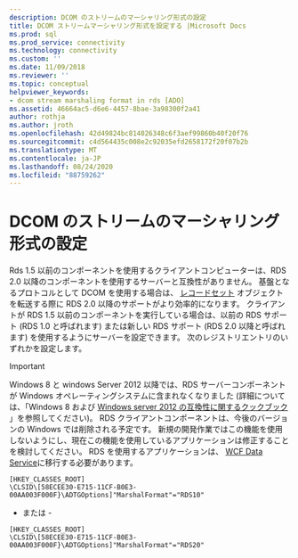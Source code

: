 ```yaml
---
description: DCOM のストリームのマーシャリング形式の設定
title: DCOM ストリームマーシャリング形式を設定する |Microsoft Docs
ms.prod: sql
ms.prod_service: connectivity
ms.technology: connectivity
ms.custom: ''
ms.date: 11/09/2018
ms.reviewer: ''
ms.topic: conceptual
helpviewer_keywords:
- dcom stream marshaling format in rds [ADO]
ms.assetid: 46664ac5-d6e6-4457-8bae-3a98300f2a41
author: rothja
ms.author: jroth
ms.openlocfilehash: 42d49824bc814026348c6f3aef99860b40f20f76
ms.sourcegitcommit: c4d564435c008e2c92035efd2658172f20f07b2b
ms.translationtype: MT
ms.contentlocale: ja-JP
ms.lasthandoff: 08/24/2020
ms.locfileid: "88759262"
---
```

# <a name="setting-dcom-stream-marshaling-format"></a>DCOM のストリームのマーシャリング形式の設定
Rds 1.5 以前のコンポーネントを使用するクライアントコンピューターは、RDS 2.0 以降のコンポーネントを使用するサーバーと互換性がありません。 基盤となるプロトコルとして DCOM を使用する場合は、 [レコードセット](../../reference/ado-api/recordset-object-ado.md) オブジェクトを転送する際に RDS 2.0 以降のサポートがより効率的になります。 クライアントが RDS 1.5 以前のコンポーネントを実行している場合は、以前の RDS サポート (RDS 1.0 と呼ばれます) または新しい RDS サポート (RDS 2.0 以降と呼ばれます) を使用するようにサーバーを設定できます。 次のレジストリエントリのいずれかを設定します。  
  
> [!IMPORTANT]
>  Windows 8 と windows Server 2012 以降では、RDS サーバーコンポーネントが Windows オペレーティングシステムに含まれなくなりました (詳細については、「Windows 8 および [Windows server 2012 の互換性に関するクックブック](https://www.microsoft.com/download/details.aspx?id=27416) 」を参照してください)。 RDS クライアントコンポーネントは、今後のバージョンの Windows では削除される予定です。 新規の開発作業ではこの機能を使用しないようにし、現在この機能を使用しているアプリケーションは修正することを検討してください。 RDS を使用するアプリケーションは、 [WCF Data Service](https://go.microsoft.com/fwlink/?LinkId=199565)に移行する必要があります。  
  
```console
[HKEY_CLASSES_ROOT]  
\CLSID\[58ECEE30-E715-11CF-B0E3-00AA003F000F}\ADTGOptions]"MarshalFormat"="RDS10"  
```  
  
 - または -  
  
```console
[HKEY_CLASSES_ROOT]  
\CLSID\[58ECEE30-E715-11CF-B0E3-00AA003F000F}\ADTGOptions]"MarshalFormat"="RDS20"  
```